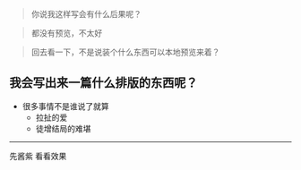 > 你说我这样写会有什么后果呢？

> 都没有预览，不太好

> 回去看一下，不是说装个什么东西可以本地预览来着？

## 我会写出来一篇什么排版的东西呢？

- 很多事情不是谁说了就算
  - 拉扯的爱
  - 徒增结局的难堪

---

 先酱紫 看看效果
